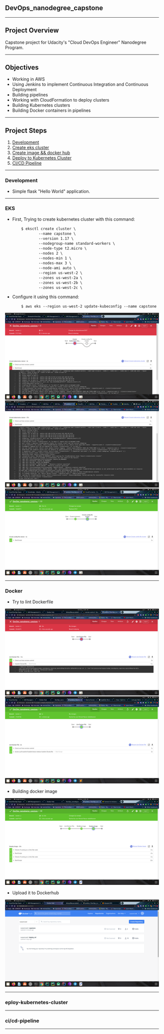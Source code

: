 ## DevOps_nanodegree_capstone

<hr>

## Project Overview

Capstone project for Udacity's "Cloud DevOps Engineer" Nanodegree Program.

<hr>

## Objectives

- Working in AWS
- Using Jenkins to implement Continuous Integration and Continuous Deployment
- Building pipelines
- Working with CloudFormation to deploy clusters
- Building Kubernetes clusters
- Building Docker containers in pipelines

<hr>

## Project Steps

1. [Development](#development)
2. [Create eks cluster](#EKS)
3. [Create image && docker hub](#Docker)
4. [Deploy to Kubernetes Cluster](#deploy-kubernetes-cluster)
5. [CI/CD Pipeline](#ci/cd-pipeline)

<hr>

### Development

 - Simple flask "Hello World" application.

<hr>

### EKS

 - First, Trying to create kubernetes cluster with this command:

    ```
        $ eksctl create cluster \
				--name capstone \
				--version 1.17 \
				--nodegroup-name standard-workers \
				--node-type t2.micro \
				--nodes 2 \
				--nodes-min 1 \
				--nodes-max 3 \
				--node-ami auto \
				--region us-west-2 \
				--zones us-west-2a \
				--zones us-west-2b \
				--zones us-west-2c \
    ```

 - Configure it using this command:


    ```
        $ aws eks --region us-west-2 update-kubeconfig --name capstone
    ```

![1.png](Screenshots/1.png)
![2.png](Screenshots/2.png)
![3.png](Screenshots/3.png)

<hr>

### Docker

 - Try to lint Dockerfile

![4.png](Screenshots/4.png)
![5.png](Screenshots/5.png)

 - Building docker image 

![6.png](Screenshots/6.png)

 - Upload it to Dockerhub

![10.png](Screenshots/10.png)


<hr>

### eploy-kubernetes-cluster


<hr>

### ci/cd-pipeline


<hr>